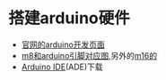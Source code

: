 # 搭建arduino硬件

* [官网的arduino开发页面](http://arduino.cc/en/Hacking/HomePage)
* [m8和arduino引脚对应图](http://arduino.cc/en/Hacking/PinMapping),另外的[m16的](http://arduino.cc/en/Hacking/Atmega168Hardware)
* [Arduino IDE](http://arduino.cc/en/Main/Software)(ADE)下载